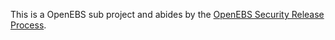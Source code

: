 This is a OpenEBS sub project and abides by the 
[OpenEBS Security Release Process](https://github.com/openebs/openebs/blob/master/SECURITY.md).
